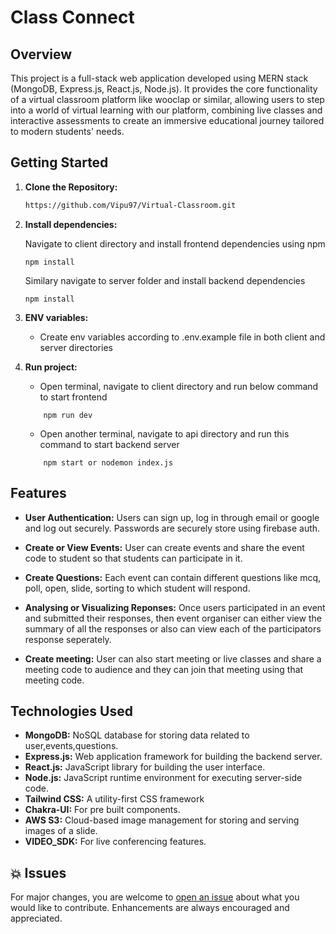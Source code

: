 # Class Connect

## Overview

This project is a full-stack web application developed using MERN stack (MongoDB, Express.js, React.js, Node.js). It provides the core functionality of  a virtual classroom platform like wooclap or similar, allowing users to step into a world of virtual learning with our platform, combining live classes and interactive assessments to create an immersive educational journey tailored to modern students' needs.

## Getting Started

1. **Clone the Repository:**

   ```bash
   https://github.com/Vipu97/Virtual-Classroom.git

   ```

2. **Install dependencies:**

   Navigate to client directory and install frontend dependencies using npm

   ```
   npm install
   ```

   Similary navigate to server folder and install backend dependencies

   ```
   npm install
   ```

3. **ENV variables:**

   - Create env variables according to .env.example file in both client and server directories 

4. **Run project:**
   - Open terminal, navigate to client directory and run below command to start frontend
   ```
       npm run dev
   ```
   - Open another terminal, navigate to api directory and run this command to start backend server
   ```
       npm start or nodemon index.js
   ```

## Features

- **User Authentication:** Users can sign up, log in through email or google and log out securely. Passwords are securely store using firebase auth.

- **Create or View Events:**  User can create events and share the event code to student so that students can participate in it.
- **Create Questions:** Each event can contain different questions like mcq, poll, open, slide, sorting  to which student will respond.

- **Analysing or Visualizing Reponses:** Once users participated in an event and submitted their responses, then event organiser can either view the summary of all the responses or also can view each of the participators response seperately.

- **Create meeting:** User can also start meeting or live classes and share a meeting code to audience and they can join that meeting using that meeting code.

## Technologies Used

- **MongoDB:** NoSQL database for storing data related to user,events,questions.
- **Express.js:** Web application framework for building the backend server.
- **React.js:** JavaScript library for building the user interface.
- **Node.js:** JavaScript runtime environment for executing server-side code.
- **Tailwind CSS:** A utility-first CSS framework
- **Chakra-UI:** For pre built components.
- **AWS S3:** Cloud-based image management for storing and serving images of a slide.
- **VIDEO_SDK:** For live conferencing features.

## 💥 Issues

For major changes, you are welcome to [open an issue](https://github.com/EddieHubCommunity/LinkFree/issues/new/choose) about what you would like to contribute. Enhancements are always encouraged and appreciated.
